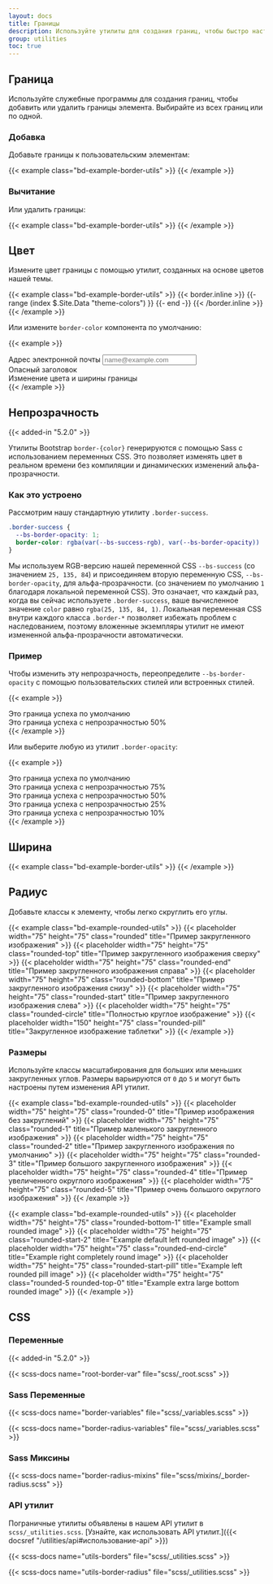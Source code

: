 ```yaml
---
layout: docs
title: Границы
description: Используйте утилиты для создания границ, чтобы быстро настроить границу и радиус границы элемента. Отлично подходит для изображений, кнопок или любого другого элемента.
group: utilities
toc: true
---
```


## Граница

Используйте служебные программы для создания границ, чтобы добавить или удалить границы элемента. Выбирайте из всех границ или по одной.

### Добавка

Добавьте границы к пользовательским элементам:

{{< example class="bd-example-border-utils" >}}
<span class="border"></span>
<span class="border-top"></span>
<span class="border-end"></span>
<span class="border-bottom"></span>
<span class="border-start"></span>
{{< /example >}}

### Вычитание

Или удалить границы:

{{< example class="bd-example-border-utils" >}}
<span class="border border-0"></span>
<span class="border border-top-0"></span>
<span class="border border-end-0"></span>
<span class="border border-bottom-0"></span>
<span class="border border-start-0"></span>
{{< /example >}}

## Цвет

Измените цвет границы с помощью утилит, созданных на основе цветов нашей темы.

{{< example class="bd-example-border-utils" >}}
{{< border.inline >}}
{{- range (index $.Site.Data "theme-colors") }}
<span class="border border-{{ .name }}"></span>
<span class="border border-{{ .name }}-subtle"></span>
{{- end -}}
{{< /border.inline >}}
<span class="border border-white"></span>
{{< /example >}}

Или измените `border-color` компонента по умолчанию:

{{< example >}}
<div class="mb-4">
  <label for="exampleFormControlInput1" class="form-label">Адрес электронной почты</label>
  <input type="email" class="form-control border-success" id="exampleFormControlInput1" placeholder="name@example.com">
</div>

<div class="h4 pb-2 mb-4 text-danger border-bottom border-danger">
  Опасный заголовок
</div>

<div class="p-3 bg-info bg-opacity-10 border border-info border-start-0 rounded-end">
  Изменение цвета и ширины границы
</div>
{{< /example >}}

## Непрозрачность

{{< added-in "5.2.0" >}}

Утилиты Bootstrap `border-{color}` генерируются с помощью Sass с использованием переменных CSS. Это позволяет изменять цвет в реальном времени без компиляции и динамических изменений альфа-прозрачности.

### Как это устроено

Рассмотрим нашу стандартную утилиту `.border-success`.

```css
.border-success {
  --bs-border-opacity: 1;
  border-color: rgba(var(--bs-success-rgb), var(--bs-border-opacity)) !important;
}
```

Мы используем RGB-версию нашей переменной CSS `--bs-success` (со значением `25, 135, 84`) и присоединяем вторую переменную CSS, `--bs-border-opacity`, для альфа-прозрачности. (со значением по умолчанию `1` благодаря локальной переменной CSS). Это означает, что каждый раз, когда вы сейчас используете `.border-success`, ваше вычисленное значение `color` равно `rgba(25, 135, 84, 1)`. Локальная переменная CSS внутри каждого класса `.border-*` позволяет избежать проблем с наследованием, поэтому вложенные экземпляры утилит не имеют измененной альфа-прозрачности автоматически.

### Пример

Чтобы изменить эту непрозрачность, переопределите `--bs-border-opacity` с помощью пользовательских стилей или встроенных стилей.

{{< example >}}
<div class="border border-success p-2 mb-2">Это граница успеха по умолчанию</div>
<div class="border border-success p-2" style="--bs-border-opacity: .5;">Это граница успеха с непрозрачностью 50%</div>
{{< /example >}}

Или выберите любую из утилит `.border-opacity`:

{{< example >}}
<div class="border border-success p-2 mb-2">Это граница успеха по умолчанию</div>
<div class="border border-success p-2 mb-2 border-opacity-75">Это граница успеха с непрозрачностью 75%</div>
<div class="border border-success p-2 mb-2 border-opacity-50">Это граница успеха с непрозрачностью 50%</div>
<div class="border border-success p-2 mb-2 border-opacity-25">Это граница успеха с непрозрачностью 25%</div>
<div class="border border-success p-2 border-opacity-10">Это граница успеха с непрозрачностью 10%</div>
{{< /example >}}

## Ширина

{{< example class="bd-example-border-utils" >}}
<span class="border border-1"></span>
<span class="border border-2"></span>
<span class="border border-3"></span>
<span class="border border-4"></span>
<span class="border border-5"></span>
{{< /example >}}

## Радиус

Добавьте классы к элементу, чтобы легко скруглить его углы.

{{< example class="bd-example-rounded-utils" >}}
{{< placeholder width="75" height="75" class="rounded" title="Пример закругленного изображения" >}}
{{< placeholder width="75" height="75" class="rounded-top" title="Пример закругленного изображения сверху" >}}
{{< placeholder width="75" height="75" class="rounded-end" title="Пример закругленного изображения справа" >}}
{{< placeholder width="75" height="75" class="rounded-bottom" title="Пример закругленного изображения снизу" >}}
{{< placeholder width="75" height="75" class="rounded-start" title="Пример закругленного изображения слева" >}}
{{< placeholder width="75" height="75" class="rounded-circle" title="Полностью круглое изображение" >}}
{{< placeholder width="150" height="75" class="rounded-pill" title="Закругленное изображение таблетки" >}}
{{< /example >}}

### Размеры

Используйте классы масштабирования для больших или меньших закругленных углов. Размеры варьируются от `0` до `5` и могут быть настроены путем изменения API утилит.

{{< example class="bd-example-rounded-utils" >}}
{{< placeholder width="75" height="75" class="rounded-0" title="Пример изображения без закруглений" >}}
{{< placeholder width="75" height="75" class="rounded-1" title="Пример маленького закругленного изображения" >}}
{{< placeholder width="75" height="75" class="rounded-2" title="Пример закругленного изображения по умолчанию" >}}
{{< placeholder width="75" height="75" class="rounded-3" title="Пример большого закругленного изображения" >}}
{{< placeholder width="75" height="75" class="rounded-4" title="Пример увеличенного округлого изображения" >}}
{{< placeholder width="75" height="75" class="rounded-5" title="Пример очень большого округлого изображения" >}}
{{< /example >}}

{{< example class="bd-example-rounded-utils" >}}
{{< placeholder width="75" height="75" class="rounded-bottom-1" title="Example small rounded image" >}}
{{< placeholder width="75" height="75" class="rounded-start-2" title="Example default left rounded image" >}}
{{< placeholder width="75" height="75" class="rounded-end-circle" title="Example right completely round image" >}}
{{< placeholder width="75" height="75" class="rounded-start-pill" title="Example left rounded pill image" >}}
{{< placeholder width="75" height="75" class="rounded-5 rounded-top-0" title="Example extra large bottom rounded image" >}}
{{< /example >}}

## CSS

### Переменные

{{< added-in "5.2.0" >}}

{{< scss-docs name="root-border-var" file="scss/_root.scss" >}}

### Sass Переменные

{{< scss-docs name="border-variables" file="scss/_variables.scss" >}}

{{< scss-docs name="border-radius-variables" file="scss/_variables.scss" >}}

### Sass Миксины

{{< scss-docs name="border-radius-mixins" file="scss/mixins/_border-radius.scss" >}}

### API утилит

Пограничные утилиты объявлены в нашем API утилит в `scss/_utilities.scss`. [Узнайте, как использовать API утилит.]({{< docsref "/utilities/api#использование-api" >}})

{{< scss-docs name="utils-borders" file="scss/_utilities.scss" >}}

{{< scss-docs name="utils-border-radius" file="scss/_utilities.scss" >}}
